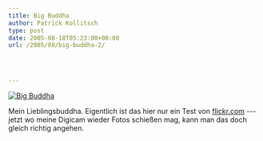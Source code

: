 ```yaml
---
title: Big Buddha
author: Patrick Kollitsch
type: post
date: 2005-08-18T05:23:00+00:00
url: /2005/08/big-buddha-2/




---
```

<div class="flickr">
  <a href="http://www.flickr.com/photos/schreibblogade/33349474/" title="Big Buddha"><img src="//photos23.flickr.com/33349474_7561de407b.jpg" alt="Big Buddha" /></a>
</div>

Mein Lieblingsbuddha. Eigentlich ist das hier nur ein Test von [flickr.com][1] --- jetzt wo meine Digicam wieder Fotos schie&szlig;en mag, kann man das doch gleich richtig angehen.

 [1]: http://flickr.com